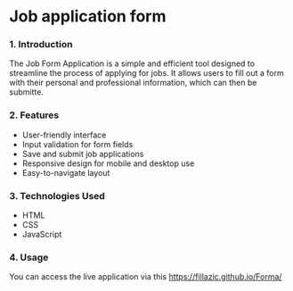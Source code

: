 #  Job application form


### 1. Introduction
The Job Form Application is a simple and efficient tool designed to streamline the process of applying for jobs. It allows users to fill out a form with their personal and professional information, which can then be submitte.

### 2. Features 
- User-friendly interface
- Input validation for form fields
- Save and submit job applications
- Responsive design for mobile and desktop use
- Easy-to-navigate layout

### 3. Technologies Used
- HTML
- CSS 
- JavaScript

### 4. Usage
You can access the live application via this <https://fillazic.github.io/Forma/>
